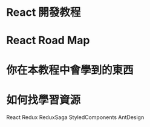 # React 開發教程

# React Road Map

# 你在本教程中會學到的東西

# 如何找學習資源

React
Redux
ReduxSaga
StyledComponents
AntDesign

